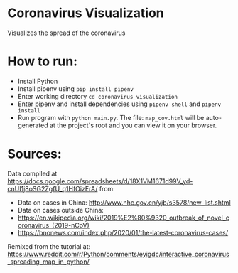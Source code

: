 # Coronavirus Visualization
Visualizes the spread of the coronavirus

# How to run:
- Install Python
- Install pipenv using `pip install pipenv`
- Enter working directory `cd coronavirus_visualization`
- Enter pipenv and install dependencies using `pipenv shell` and `pipenv install`
- Run program with `python main.py`. The file: `map_cov.html` will be
  auto-generated at the project's root and you can view it on your browser.

# Sources:
Data compiled at https://docs.google.com/spreadsheets/d/18X1VM1671d99V_yd-cnUI1j8oSG2ZgfU_q1HfOizErA/ from:
- Data on cases in China: http://www.nhc.gov.cn/yjb/s3578/new_list.shtml
- Data on cases outside China:
 - https://en.wikipedia.org/wiki/2019%E2%80%9320_outbreak_of_novel_coronavirus_(2019-nCoV)
 - https://bnonews.com/index.php/2020/01/the-latest-coronavirus-cases/
 
 Remixed from the tutorial at: https://www.reddit.com/r/Python/comments/eyigdc/interactive_coronavirus_spreading_map_in_python/
